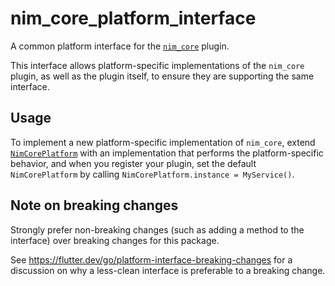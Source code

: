 # nim_core_platform_interface

A common platform interface for the [`nim_core`][1] plugin.

This interface allows platform-specific implementations of the `nim_core`
plugin, as well as the plugin itself, to ensure they are supporting the
same interface.

## Usage

To implement a new platform-specific implementation of `nim_core`, extend
[`NimCorePlatform`][2] with an implementation that performs the
platform-specific behavior, and when you register your plugin, set the default
`NimCorePlatform` by calling
`NimCorePlatform.instance = MyService()`.

## Note on breaking changes

Strongly prefer non-breaking changes (such as adding a method to the interface)
over breaking changes for this package.

See https://flutter.dev/go/platform-interface-breaking-changes for a discussion
on why a less-clean interface is preferable to a breaking change.

[1]: ../nim_core
[2]: lib/src/nim_core_platform_interface.dart

